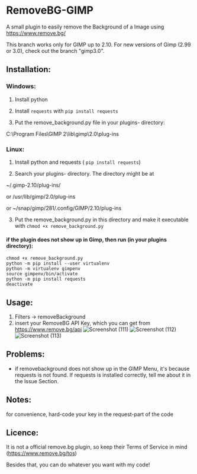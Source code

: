 # RemoveBG-GIMP
A small plugin to easily remove the Background of a Image using https://www.remove.bg/

This branch works only for GIMP up to 2.10. For new versions of Gimp (2.99 or 3.0), check out the branch "gimp3.0".
## Installation:
### Windows: 
1. Install python

2. Install  `requests` with `pip install requests`

3. Put the remove_background.py file in your plugins- directory:

C:\Program Files\GIMP 2\lib\gimp\2.0\plug-ins

### Linux: 
1. Install python and requests ( `pip install requests`)

2. Search your plugins- directory. The directory might be at

 ~/.gimp-2.10/plug-ins/

 or /usr/lib/gimp/2.0/plug-ins  

 or ~/snap/gimp/281/.config/GIMP/2.10/plug-ins

3. Put the remove_background.py in this directory and make it executable with `chmod +x remove_background.py` 

#### if the plugin does not show up in Gimp, then run (in your plugins directory):

```
chmod +x remove_background.py
python -m pip install --user virtualenv
python -m virtualenv gimpenv
source gimpenv/bin/activate
python -m pip install requests
deactivate
```
 

## Usage:
1. Filters -> removeBackground
2. insert your RemoveBG API Key, which you can get from https://www.remove.bg/api
![Screenshot (111)](https://user-images.githubusercontent.com/66686353/84802853-773a8080-b001-11ea-9c1a-5da90977a010.png)
![Screenshot (112)](https://user-images.githubusercontent.com/66686353/84803152-e1532580-b001-11ea-9bf5-ff2061c3f061.png)
![Screenshot (113)](https://user-images.githubusercontent.com/66686353/84802857-786bad80-b001-11ea-9bdd-be2c37bbea8d.png)

## Problems:
- if removebackground does not show up in the GIMP Menu, it's because requests is not found. 
If requests is installed correctly, tell me about it in the Issue Section.

## Notes:
for convenience, hard-code your key in the request-part of the code

## Licence:
It is not a official remove.bg plugin, so keep their Terms of Service in mind (https://www.remove.bg/tos)

Besides that, you can do whatever you want with my code!
